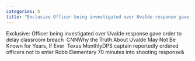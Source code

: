 ```yaml
---
categories: h
title: "Exclusive Officer being investigated over Uvalde response gave order to delay classroom breach  CNN"
---
```

Exclusive: Officer being investigated over Uvalde response gave order to delay classroom breach&nbsp;&nbsp;CNNWhy the Truth About Uvalde May Not Be Known for Years, If Ever&nbsp;&nbsp;Texas MonthlyDPS captain reportedly ordered officers not to enter Robb Elementary 70 minutes into shooting response&
